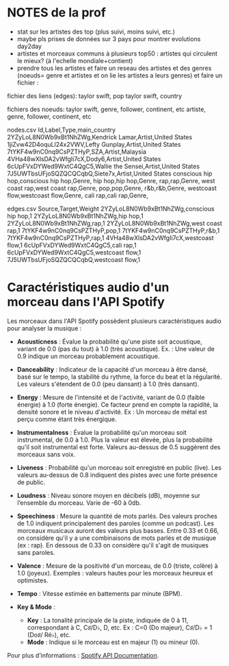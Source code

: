 

# NOTES de la prof

- stat sur les artistes des top (plus suivi, moins suivi, etc.)
- maybe pls prises de données sur 3 pays pour montrer evolutions day2day 
- artistes et morceaux communs à plusieurs top50 : artistes qui circulent le mieux? (à l'echelle mondiale+contient)
- prendre tous les artistes et faire un reseau des artistes et des genres (noeuds= genre et artistes et on lie les artistes a leurs genres) et faire un fichier :


fichier des liens (edges): 
taylor swift, pop
taylor swift, country

fichiers des noeuds:
taylor swift, genre, follower, continent, etc
artiste, genre, follower, continent, etc

nodes.csv
Id,Label,Type,main_country
2YZyLoL8N0Wb9xBt1NhZWg,Kendrick Lamar,Artist,United States
1jiZvw42D4oquLl24x2VWV,Lefty Gunplay,Artist,United States
7tYKF4w9nC0nq9CsPZTHyP,SZA,Artist,Malaysia
4VHa48wXlsDA2vWfgIi7cX,Dody6,Artist,United States
6cUpFVxDYWed9WxtC4QgC5,Wallie the Sensei,Artist,United States
7J5UWTbsUFjoSQZQCQCqbQ,Siete7x,Artist,United States
conscious hip hop,conscious hip hop,Genre,
hip hop,hip hop,Genre,
rap,rap,Genre,
west coast rap,west coast rap,Genre,
pop,pop,Genre,
r&b,r&b,Genre,
westcoast flow,westcoast flow,Genre,
cali rap,cali rap,Genre,



edges.csv
Source,Target,Weight
2YZyLoL8N0Wb9xBt1NhZWg,conscious hip hop,1
2YZyLoL8N0Wb9xBt1NhZWg,hip hop,1
2YZyLoL8N0Wb9xBt1NhZWg,rap,1
2YZyLoL8N0Wb9xBt1NhZWg,west coast rap,1
7tYKF4w9nC0nq9CsPZTHyP,pop,1
7tYKF4w9nC0nq9CsPZTHyP,r&b,1
7tYKF4w9nC0nq9CsPZTHyP,rap,1
4VHa48wXlsDA2vWfgIi7cX,westcoast flow,1
6cUpFVxDYWed9WxtC4QgC5,cali rap,1
6cUpFVxDYWed9WxtC4QgC5,westcoast flow,1
7J5UWTbsUFjoSQZQCQCqbQ,westcoast flow,1


# Caractéristiques audio d'un morceau dans l'API Spotify

Les morceaux dans l'API Spotify possèdent plusieurs caractéristiques audio pour analyser la musique :

- **Acousticness** : Évalue la probabilité qu'une piste soit acoustique, variant de 0.0 (pas du tout) à 1.0 (très acoustique). Ex. : Une valeur de 0.9 indique un morceau probablement acoustique.

- **Danceability** : Indicateur de la capacité d'un morceau à être dansé, basé sur le tempo, la stabilité du rythme, la force du beat et la régularité. Les valeurs s'étendent de 0.0 (peu dansant) à 1.0 (très dansant).

- **Energy** : Mesure de l'intensité et de l'activité, variant de 0.0 (faible énergie) à 1.0 (forte énergie). Ce facteur prend en compte la rapidité, la densité sonore et le niveau d'activité. Ex : Un morceau de métal est perçu comme étant très énergique.

- **Instrumentalness** : Évalue la probabilité qu'un morceau soit instrumental, de 0.0 à 1.0. Plus la valeur est élevée, plus la probabilité qu'il soit instrumental est forte. Valeurs au-dessus de 0.5 suggèrent des morceaux sans voix.

- **Liveness** : Probabilité qu'un morceau soit enregistré en public (live). Les valeurs au-dessus de 0.8 indiquent des pistes avec une forte présence de public.

- **Loudness** : Niveau sonore moyen en décibels (dB), moyenne sur l’ensemble du morceau. Varie de -60 à 0db.

- **Speechiness** : Mesure la quantité de mots parlés. Des valeurs proches de 1.0 indiquent principalement des paroles (comme un podcast). Les morceaux musicaux auront des valeurs plus basses. Entre 0.33 et 0.66, on considère qu'il y a une combinaisons de mots parlés et de musique (ex : rap). En dessous de 0.33 on considère qu'il s'agit de musiques sans paroles.

- **Valence** : Mesure de la positivité d'un morceau, de 0.0 (triste, colère) à 1.0 (joyeux). Exemples : valeurs hautes pour les morceaux heureux et optimistes.

- **Tempo** : Vitesse estimée en battements par minute (BPM).

- **Key & Mode** :
  - **Key** : La tonalité principale de la piste, indiquée de 0 à 11, correspondant à C, C♯/D♭, D, etc. Ex : C=0 (Do majeur), C♯/D♭ = 1 (Do♯/ Ré♭), etc.
  - **Mode** : Indique si le morceau est en majeur (1) ou mineur (0).

Pour plus d’informations : [Spotify API Documentation](https://developer.spotify.com/documentation/web-api/reference/get-audio-features).
